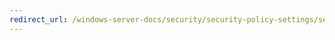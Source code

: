 ```yaml
---
redirect_url: /windows-server-docs/security/security-policy-settings/security-options/Domain-member-Require-strong-Windows-2000-or-later-session-key.md
---
```

